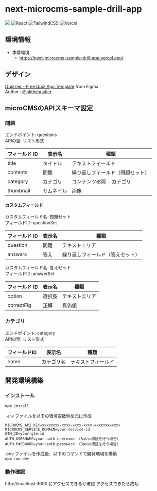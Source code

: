 # next-microcms-sample-drill-app
<img src="https://img.shields.io/badge/-Next.js-000000.svg?logo=next.js&style=for-the-badge"> <img alt="React" src="https://img.shields.io/badge/react-%2320232a.svg?style=for-the-badge&logo=react&logoColor=%2361DAFB"/> <img alt="TailwindCSS" src="https://img.shields.io/badge/tailwindcss-%2338B2AC.svg?style=for-the-badge&logo=tailwind-css&logoColor=white"/> <img alt="Vercel" src="https://img.shields.io/badge/vercel-%23000000.svg?style=for-the-badge&logo=vercel&logoColor=white"/>


## 環境情報

- 本番環境
  - https://next-microcms-sample-drill-app.vercel.app/

## デザイン
[Quizzler - Free Quiz App Template](:https://www.figma.com/community/file/1370621018564385806) from Figma  
Author : [@nkthehustler](:https://www.figma.com/@nkthehustler)

## microCMSのAPIスキーマ設定
### 問題
エンドポイント: questions  
APIの型: リスト形式

| フィールド ID | 表示名     | 種類                        |
| ------------- | ---------- | --------------------------- |
| title         | タイトル   | テキストフィールド          |
| contents         | 問題   | 繰り返しフィールド（問題セット）          |
| category      | カテゴリ | コンテンツ参照 - カテゴリ |
| thumbnail           | サムネイル       | 画像   |

#### カスタムフィールド
カスタムフィールド名: 問題セット  
フィールドID: questionSet

| フィールド ID | 表示名     | 種類                        |
| ------------- | ---------- | --------------------------- |
| question      | 問題 | テキストエリア |
| answers           | 答え       | 繰り返しフィールド（答えセット）   |

カスタムフィールド名: 答えセット  
フィールドID: answerSet

| フィールド ID | 表示名     | 種類                        |
| ------------- | ---------- | --------------------------- |
| option      | 選択肢 | テキストエリア |
| correctFlg           | 正解       | 真偽値   |

### カテゴリ
エンドポイント: category  
APIの型: リスト形式

| フィールドID | 表示名 | 種類 |
| ------------- | ------------- | ----- |
| name | カテゴリ名 | テキストフィールド |

## 開発環境構築

### インストール

```bash
npm install
```

`.env` ファイルを以下の環境変数例を元に作成

```
MICROCMS_API_KEY=xxxxxxxx-xxxx-xxxx-xxxx-xxxxxxxxxxxx
MICROCMS_SERVICE_DOMAIN=your-service-id
GTM_ID=your-gtm-id
AUTH_USERNAME=your-auth-username （Basic認証を行う場合）
AUTH_PASSWORD=your-auth-password （Basic認証を行う場合）
```

.env ファイルを作成後、以下のコマンドで開発環境を構築  
`npm run dev`

### 動作確認
http://localhost:3000 にアクセスできるか確認
アクセスできたら成功